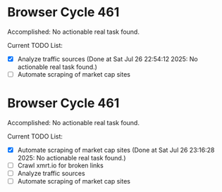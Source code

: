 # Browser Cycle 461

Accomplished: No actionable real task found.

Current TODO List:

- [x] Analyze traffic sources  (Done at Sat Jul 26 22:54:12 2025: No actionable real task found.)
- [ ] Automate scraping of market cap sites

# Browser Cycle 461

Accomplished: No actionable real task found.

Current TODO List:

- [x] Automate scraping of market cap sites  (Done at Sat Jul 26 23:16:28 2025: No actionable real task found.)
- [ ] Crawl xmrt.io for broken links
- [ ] Analyze traffic sources
- [ ] Automate scraping of market cap sites